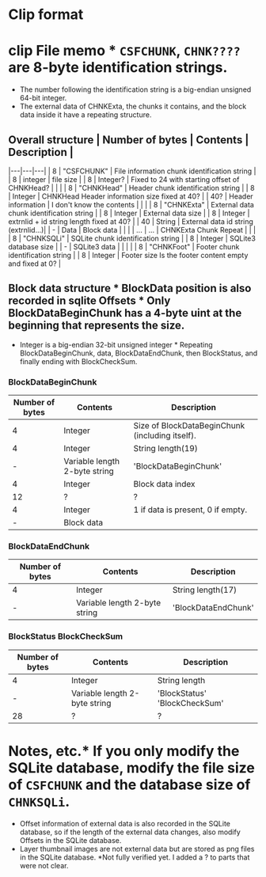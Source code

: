 # Clip format

# clip File memo * ``CSFCHUNK``, ``CHNK????`` are 8-byte identification strings.
* The number following the identification string is a big-endian unsigned 64-bit integer.
* The external data of CHNKExta, the chunks it contains, and the block data inside it have a repeating structure.

## Overall structure | Number of bytes | Contents | Description |
|---|---|---|
| 8 | "CSFCHUNK" | File information chunk identification string |
| 8 | integer | file size |
| 8 | Integer? | Fixed to 24 with starting offset of CHNKHead? |
| |
| 8 | "CHNKHead" | Header chunk identification string |
| 8 | Integer | CHNKHead Header information size fixed at 40? |
| 40? | Header information | I don't know the contents |
| |
| 8 | "CHNKExta" | External data chunk identification string |
| 8 | Integer | External data size |
| 8 | Integer | extrnlid + id string length fixed at 40? |
| 40 | String | External data id string (extrnlid...)|
| - | Data | Block data |
| |
| ... | ... | CHNKExta Chunk Repeat |
| |
| 8 | "CHNKSQLi" | SQLite chunk identification string |
| 8 | Integer | SQLite3 database size |
| - | SQLite3 data | |
| |
| 8 | "CHNKFoot" | Footer chunk identification string |
| 8 | Integer | Footer size Is the footer content empty and fixed at 0? |

## Block data structure * BlockData position is also recorded in sqlite Offsets * Only BlockDataBeginChunk has a 4-byte uint at the beginning that represents the size.
* Integer is a big-endian 32-bit unsigned integer * Repeating BlockDataBeginChunk, data, BlockDataEndChunk, then BlockStatus, and finally ending with BlockCheckSum.

### BlockDataBeginChunk
| Number of bytes | Contents | Description |
|---|---|---|
| 4 | Integer | Size of BlockDataBeginChunk (including itself). |
| 4 | Integer | String length(19) |
| - | Variable length 2-byte string | 'BlockDataBeginChunk' |
| 4 | Integer | Block data index |
| 12 | ? |? |
| 4 | Integer | 1 if data is present, 0 if empty. |
| - | Block data | |

### BlockDataEndChunk
| Number of bytes | Contents | Description |
|---|---|---|
| 4 | Integer | String length(17) |
| - | Variable length 2-byte string | 'BlockDataEndChunk' |

### BlockStatus BlockCheckSum
| Number of bytes | Contents | Description |
|---|---|---|
| 4 | Integer | String length |
| - | Variable length 2-byte string | 'BlockStatus' 'BlockCheckSum' |
| 28 | ? |? |

# Notes, etc.* If you only modify the SQLite database, modify the file size of ``CSFCHUNK`` and the database size of ``CHNKSQLi``.
* Offset information of external data is also recorded in the SQLite database, so if the length of the external data changes, also modify Offsets in the SQLite database.
* Layer thumbnail images are not external data but are stored as png files in the SQLite database.
*Not fully verified yet. I added a ? to parts that were not clear.
 